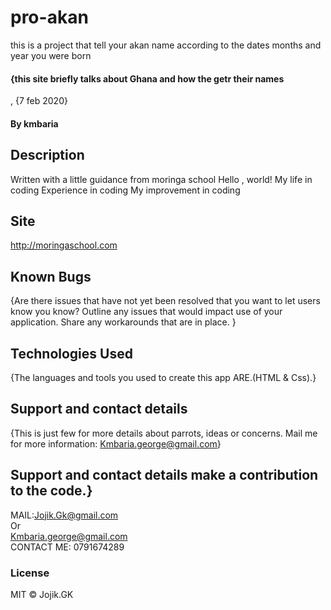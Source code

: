# pro-akan
this is a project that tell your akan name according to the dates months and year you were born
#### {this site briefly talks about Ghana and how the getr their names
, {7 feb 2020}
#### By **kmbaria**
## Description
Written with a little guidance from moringa school
Hello , world!
My life in coding 
Experience in coding
My improvement in coding
## Site
http://moringaschool.com 
## Known Bugs
{Are there issues that have not yet been resolved that you want to let users know you know? Outline any issues that would impact use of your application. Share any workarounds that are in place. }
## Technologies Used
{The languages and tools you used to create this app ARE.(HTML & Css).}
## Support and contact details
{This is just few for more details about parrots, ideas or concerns.  Mail me for more information: Kmbaria.george@gmail.com}

## Support and contact details make a contribution to the code.}
MAIL:Jojik.Gk@gmail.com </br>Or</br> Kmbaria.george@gmail.com
</br>
CONTACT ME: 0791674289

### License
MIT &copy; Jojik.GK
